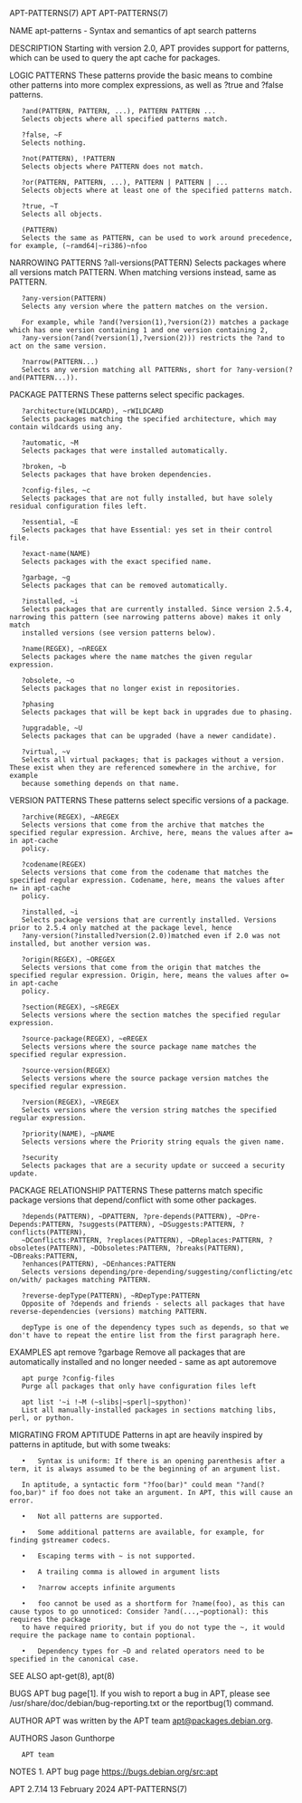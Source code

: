 APT-PATTERNS(7)								      APT							       APT-PATTERNS(7)

NAME
       apt-patterns - Syntax and semantics of apt search patterns

DESCRIPTION
       Starting with version 2.0, APT provides support for patterns, which can be used to query the apt cache for packages.

LOGIC PATTERNS
       These patterns provide the basic means to combine other patterns into more complex expressions, as well as ?true and ?false patterns.

       ?and(PATTERN, PATTERN, ...), PATTERN PATTERN ...
	   Selects objects where all specified patterns match.

       ?false, ~F
	   Selects nothing.

       ?not(PATTERN), !PATTERN
	   Selects objects where PATTERN does not match.

       ?or(PATTERN, PATTERN, ...), PATTERN | PATTERN | ...
	   Selects objects where at least one of the specified patterns match.

       ?true, ~T
	   Selects all objects.

       (PATTERN)
	   Selects the same as PATTERN, can be used to work around precedence, for example, (~ramd64|~ri386)~nfoo

NARROWING PATTERNS
       ?all-versions(PATTERN)
	   Selects packages where all versions match PATTERN. When matching versions instead, same as PATTERN.

       ?any-version(PATTERN)
	   Selects any version where the pattern matches on the version.

	   For example, while ?and(?version(1),?version(2)) matches a package which has one version containing 1 and one version containing 2,
	   ?any-version(?and(?version(1),?version(2))) restricts the ?and to act on the same version.

       ?narrow(PATTERN...)
	   Selects any version matching all PATTERNs, short for ?any-version(?and(PATTERN...)).

PACKAGE PATTERNS
       These patterns select specific packages.

       ?architecture(WILDCARD), ~rWILDCARD
	   Selects packages matching the specified architecture, which may contain wildcards using any.

       ?automatic, ~M
	   Selects packages that were installed automatically.

       ?broken, ~b
	   Selects packages that have broken dependencies.

       ?config-files, ~c
	   Selects packages that are not fully installed, but have solely residual configuration files left.

       ?essential, ~E
	   Selects packages that have Essential: yes set in their control file.

       ?exact-name(NAME)
	   Selects packages with the exact specified name.

       ?garbage, ~g
	   Selects packages that can be removed automatically.

       ?installed, ~i
	   Selects packages that are currently installed. Since version 2.5.4, narrowing this pattern (see narrowing patterns above) makes it only match
	   installed versions (see version patterns below).

       ?name(REGEX), ~nREGEX
	   Selects packages where the name matches the given regular expression.

       ?obsolete, ~o
	   Selects packages that no longer exist in repositories.

       ?phasing
	   Selects packages that will be kept back in upgrades due to phasing.

       ?upgradable, ~U
	   Selects packages that can be upgraded (have a newer candidate).

       ?virtual, ~v
	   Selects all virtual packages; that is packages without a version. These exist when they are referenced somewhere in the archive, for example
	   because something depends on that name.

VERSION PATTERNS
       These patterns select specific versions of a package.

       ?archive(REGEX), ~AREGEX
	   Selects versions that come from the archive that matches the specified regular expression. Archive, here, means the values after a= in apt-cache
	   policy.

       ?codename(REGEX)
	   Selects versions that come from the codename that matches the specified regular expression. Codename, here, means the values after n= in apt-cache
	   policy.

       ?installed, ~i
	   Selects package versions that are currently installed. Versions prior to 2.5.4 only matched at the package level, hence
	   ?any-version(?installed?version(2.0))matched even if 2.0 was not installed, but another version was.

       ?origin(REGEX), ~OREGEX
	   Selects versions that come from the origin that matches the specified regular expression. Origin, here, means the values after o= in apt-cache
	   policy.

       ?section(REGEX), ~sREGEX
	   Selects versions where the section matches the specified regular expression.

       ?source-package(REGEX), ~eREGEX
	   Selects versions where the source package name matches the specified regular expression.

       ?source-version(REGEX)
	   Selects versions where the source package version matches the specified regular expression.

       ?version(REGEX), ~VREGEX
	   Selects versions where the version string matches the specified regular expression.

       ?priority(NAME), ~pNAME
	   Selects versions where the Priority string equals the given name.

       ?security
	   Selects packages that are a security update or succeed a security update.

PACKAGE RELATIONSHIP PATTERNS
       These patterns match specific package versions that depend/conflict with some other packages.

       ?depends(PATTERN), ~DPATTERN, ?pre-depends(PATTERN), ~DPre-Depends:PATTERN, ?suggests(PATTERN), ~DSuggests:PATTERN, ?conflicts(PATTERN),
       ~DConflicts:PATTERN, ?replaces(PATTERN), ~DReplaces:PATTERN, ?obsoletes(PATTERN), ~DObsoletes:PATTERN, ?breaks(PATTERN), ~DBreaks:PATTERN,
       ?enhances(PATTERN), ~DEnhances:PATTERN
	   Selects versions depending/pre-depending/suggesting/conflicting/etc on/with/ packages matching PATTERN.

       ?reverse-depType(PATTERN), ~RDepType:PATTERN
	   Opposite of ?depends and friends - selects all packages that have reverse-dependencies (versions) matching PATTERN.

	   depType is one of the dependency types such as depends, so that we don't have to repeat the entire list from the first paragraph here.

EXAMPLES
       apt remove ?garbage
	   Remove all packages that are automatically installed and no longer needed - same as apt autoremove

       apt purge ?config-files
	   Purge all packages that only have configuration files left

       apt list '~i !~M (~slibs|~sperl|~spython)'
	   List all manually-installed packages in sections matching libs, perl, or python.

MIGRATING FROM APTITUDE
       Patterns in apt are heavily inspired by patterns in aptitude, but with some tweaks:

       •   Syntax is uniform: If there is an opening parenthesis after a term, it is always assumed to be the beginning of an argument list.

	   In aptitude, a syntactic form "?foo(bar)" could mean "?and(?foo,bar)" if foo does not take an argument. In APT, this will cause an error.

       •   Not all patterns are supported.

       •   Some additional patterns are available, for example, for finding gstreamer codecs.

       •   Escaping terms with ~ is not supported.

       •   A trailing comma is allowed in argument lists

       •   ?narrow accepts infinite arguments

       •   foo cannot be used as a shortform for ?name(foo), as this can cause typos to go unnoticed: Consider ?and(...,~poptional): this requires the package
	   to have required priority, but if you do not type the ~, it would require the package name to contain poptional.

       •   Dependency types for ~D and related operators need to be specified in the canonical case.

SEE ALSO
       apt-get(8), apt(8)

BUGS
       APT bug page[1]. If you wish to report a bug in APT, please see /usr/share/doc/debian/bug-reporting.txt or the reportbug(1) command.

AUTHOR
       APT was written by the APT team <apt@packages.debian.org>.

AUTHORS
       Jason Gunthorpe

       APT team

NOTES
	1. APT bug page
	   https://bugs.debian.org/src:apt

APT 2.7.14							       13 February 2024							       APT-PATTERNS(7)
